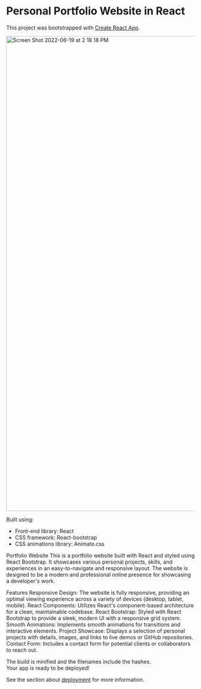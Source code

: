 # Personal Portfolio Website in React

This project was bootstrapped with [Create React App](https://github.com/facebook/create-react-app).

<img width="1266" alt="Screen Shot 2022-06-19 at 2 18 18 PM" src="https://user-images.githubusercontent.com/50160672/174933373-1ba6cadf-1c9a-48c3-aa58-984d0bd62d82.png">

Built using:

- Front-end library: React
- CSS framework: React-bootstrap
- CSS animations library: Animate.css

Portfolio Website
This is a portfolio website built with React and styled using React Bootstrap. It showcases various personal projects, skills, and experiences in an easy-to-navigate and responsive layout. The website is designed to be a modern and professional online presence for showcasing a developer's work.

Features
Responsive Design: The website is fully responsive, providing an optimal viewing experience across a variety of devices (desktop, tablet, mobile).
React Components: Utilizes React's component-based architecture for a clean, maintainable codebase.
React Bootstrap: Styled with React Bootstrap to provide a sleek, modern UI with a responsive grid system.
Smooth Animations: Implements smooth animations for transitions and interactive elements.
Project Showcase: Displays a selection of personal projects with details, images, and links to live demos or GitHub repositories.
Contact Form: Includes a contact form for potential clients or collaborators to reach out.

The build is minified and the filenames include the hashes.\
Your app is ready to be deployed!

See the section about [deployment](https://facebook.github.io/create-react-app/docs/deployment) for more information.
